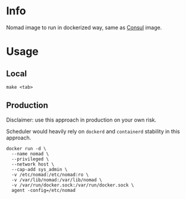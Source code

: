# Info

Nomad image to run in dockerized way, same as [Consul](https://hub.docker.com/_/consul) image.

# Usage

## Local

```
make <tab>
```

## Production

Disclaimer: use this approach in production on your own risk.

Scheduler would heavily rely on `dockerd` and `containerd` stability in this approach.

```
docker run -d \
  --name nomad \
  --privileged \
  --network host \
  --cap-add sys_admin \
  -v /etc/nomad:/etc/nomad:ro \
  -v /var/lib/nomad:/var/lib/nomad \
  -v /var/run/docker.sock:/var/run/docker.sock \
  agent -config=/etc/nomad
```
